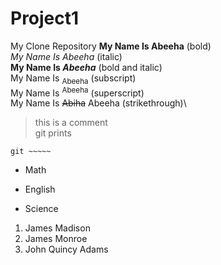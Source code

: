 # Project1
My Clone Repository
**My Name Is Abeeha** (bold)\
_My Name Is Abeeha_ (italic)\
**My Name Is _Abeeha_** (bold and italic)\
My Name Is <sub>Abeeha</sub> (subscript)\
My Name Is <sup>Abeeha</sup> (superscript)\
My Name Is ~~Abiha~~ Abeeha (strikethrough)\
>this is a comment \
>git prints 
```
git ~~~~~

```
- Math
* English
+ Science

1. James Madison
2. James Monroe
3. John Quincy Adams
  
  
  
